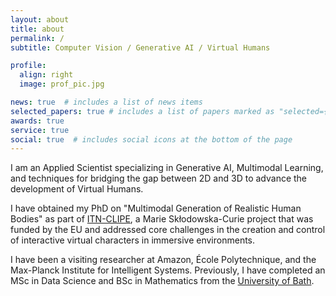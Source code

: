 ```yaml
---
layout: about
title: about
permalink: /
subtitle: Computer Vision / Generative AI / Virtual Humans

profile:
  align: right
  image: prof_pic.jpg

news: true  # includes a list of news items
selected_papers: true # includes a list of papers marked as "selected={true}"
awards: true
service: true
social: true  # includes social icons at the bottom of the page
---
```


I am an Applied Scientist specializing in Generative AI, Multimodal Learning, and techniques 
for bridging the gap between 2D and 3D to advance the development of Virtual Humans. 

I have obtained my PhD on "Multimodal Generation of Realistic Human Bodies" as part of [ITN-CLIPE](https://www.clipe-itn.eu/), a Marie Skłodowska-Curie project that was funded by the EU and addressed core challenges in the creation and control of interactive virtual characters in immersive environments. 
  
I have been a visiting researcher at Amazon, École Polytechnique, and the Max-Planck Institute for Intelligent Systems.
Previously, I have completed an MSc in Data Science and BSc in Mathematics from the [University of Bath](https://www.bath.ac.uk/). 
